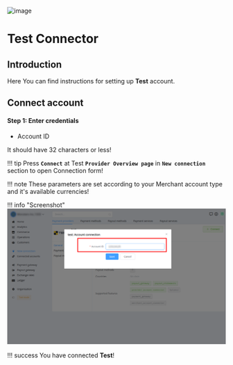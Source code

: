 ![image](https://static.openfintech.io/payment_providers/test/logo.svg?w=400)

# Test Connector

## Introduction

Here You can find  instructions for setting up **Test**  account.



## Connect account


#### Step 1: Enter credentials

- Account ID

It should have 32 characters or less!

!!! tip
    Press **`Connect`** at Test **`Provider Overview page`** in **`New connection`** section to open Connection form!


!!! note
    These parameters are set according to your Merchant account type and it's available currencies!



!!! info "Screenshot"
    [![Connect](images/test_connect.png)](images/test_connect.png)


!!! success
    You have connected **Test**!